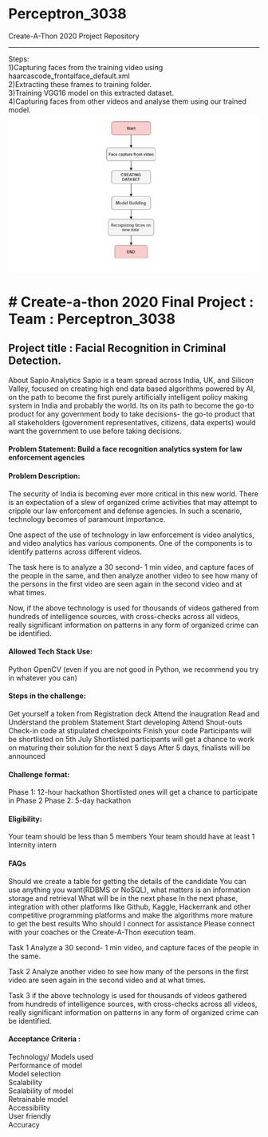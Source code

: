 # Perceptron_3038
Create-A-Thon 2020 Project Repository<hr>
Steps:  
1)Capturing faces from the training video using haarcascode_frontalface_default.xml  
2)Extracting these frames to training folder.  
3)Training VGG16 model on this extracted dataset.  
4)Capturing faces from other videos and analyse them using our trained model.  
<img src ="flowchart.JPG">


<h1># Create-a-thon 2020 Final Project : Team : Perceptron_3038</h1>

<h2>Project title : Facial Recognition in Criminal Detection. </h2>

About Sapio Analytics
Sapio is a team spread across India, UK, and Silicon Valley, focused on creating high end data based algorithms powered by AI, on the path to become the first purely artificially intelligent policy making system in India and probably the world. Its on its path to become the go-to product for any government body to take decisions- the go-to product that all stakeholders (government representatives, citizens, data experts) would want the government to use before taking decisions.

<h4>Problem Statement: Build a face recognition analytics system for law enforcement agencies </h4>

<h4>Problem Description: </h4>
The security of India is becoming ever more critical in this new world. There is an expectation of a slew of organized crime activities that may attempt to cripple our law enforcement and defense agencies. In such a scenario, technology becomes of paramount importance.

One aspect of the use of technology in law enforcement is video analytics, and video analytics has various components. One of the components is to identify patterns across different videos.

The task here is to analyze a 30 second- 1 min video, and capture faces of the people in the same, and then analyze another video to see how many of the persons in the first video are seen again in the second video and at what times.

Now, if the above technology is used for thousands of videos gathered from hundreds of intelligence sources, with cross-checks across all videos, really significant information on patterns in any form of organized crime can be identified.

<h4>Allowed Tech Stack Use: </h4> 
Python OpenCV (even if you are not good in Python, we recommend you try in whatever you can)

<h4>Steps in the challenge:</h4>
Get yourself a token from Registration deck
Attend the inaugration
Read and Understand the problem Statement
Start developing
Attend Shout-outs
Check-in code at stipulated checkpoints
Finish your code
Participants will be shortlisted on 5th July
Shortlisted participants will get a chance to work on maturing their solution for the next 5 days
After 5 days, finalists will be announced

<h4>Challenge format: </h4>
Phase 1: 12-hour hackathon
Shortlisted ones will get a chance to participate in Phase 2
Phase 2: 5-day hackathon

<h4>Eligibility:</h4>
Your team should be less than 5 members
Your team should have at least 1 Internity intern

<h4>FAQs</h4>
Should we create a table for getting the details of the candidate
You can use anything you want(RDBMS or NoSQL), what matters is an information storage and retrieval
What will be in the next phase
In the next phase, integration with other platforms like Github, Kaggle, Hackerrank and other competitive programming platforms and make the algorithms more mature to get the best results
Who should I connect for assistance
Please connect with your coaches or the Create-A-Thon execution team.

Task 1
Analyze a 30 second- 1 min video, and capture faces of the people in the same.

Task 2
Analyze another video to see how many of the persons in the first video are seen again in the second video and at what times.

Task 3
if the above technology is used for thousands of videos gathered from hundreds of intelligence sources, with cross-checks across all videos, really significant information on patterns in any form of organized crime can be identified.

<h4>Acceptance Criteria : </h4>

Technology/ Models used <br>
Performance of model <br>
Model selection <br>
Scalability <br>
Scalability of model <br>
Retrainable model <br>
Accessibility <br>
User friendly <br>
Accuracy <br>


